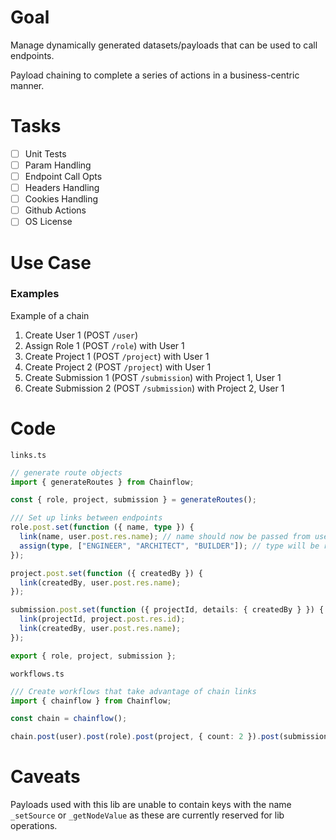 # Goal

Manage dynamically generated datasets/payloads that can be used to call endpoints.

Payload chaining to complete a series of actions in a business-centric manner.

# Tasks

- [ ] Unit Tests
- [ ] Param Handling
- [ ] Endpoint Call Opts
- [ ] Headers Handling
- [ ] Cookies Handling
- [ ] Github Actions
- [ ] OS License

# Use Case

### Examples

Example of a chain

1. Create User 1 (POST `/user`)
2. Assign Role 1 (POST `/role`) with User 1
3. Create Project 1 (POST `/project`) with User 1
4. Create Project 2 (POST `/project`) with User 1
5. Create Submission 1 (POST `/submission`) with Project 1, User 1
6. Create Submission 2 (POST `/submission`) with Project 2, User 1

# Code

`links.ts`

```typescript
// generate route objects
import { generateRoutes } from Chainflow;

const { role, project, submission } = generateRoutes();

/// Set up links between endpoints
role.post.set(function ({ name, type }) {
  link(name, user.post.res.name); // name should now be passed from user to role
  assign(type, ["ENGINEER", "ARCHITECT", "BUILDER"]); // type will be randomly selected from value pool
});

project.post.set(function ({ createdBy }) {
  link(createdBy, user.post.res.name);
});

submission.post.set(function ({ projectId, details: { createdBy } }) {
  link(projectId, project.post.res.id);
  link(createdBy, user.post.res.name);
});

export { role, project, submission };
```

`workflows.ts`

```typescript
/// Create workflows that take advantage of chain links
import { chainflow } from Chainflow;

const chain = chainflow();

chain.post(user).post(role).post(project, { count: 2 }).post(submission).run();
```

# Caveats

Payloads used with this lib are unable to contain keys with the name `_setSource` or `_getNodeValue` as these are currently reserved for lib operations.

